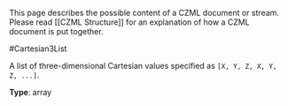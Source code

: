 This page describes the possible content of a CZML document or stream.  Please read [[CZML Structure]] for an explanation of how a CZML document is put together.

#Cartesian3List

A list of three-dimensional Cartesian values specified as `[X, Y, Z, X, Y, Z, ...]`.

**Type**: array

